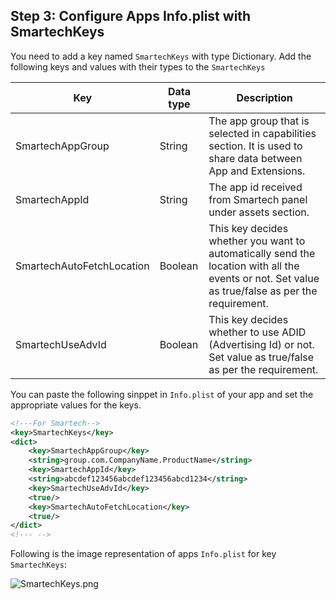 ## Step 3: Configure Apps Info.plist with SmartechKeys

You need to add a key named `SmartechKeys` with type Dictionary. Add the following keys and values with their types to the `SmartechKeys`

| Key | Data type | Description |
|--|--|--|
| SmartechAppGroup | String | The app group that is selected in capabilities section. It is used to share data between App and Extensions. |
| SmartechAppId | String | The app id received from Smartech panel under assets section. |
| SmartechAutoFetchLocation | Boolean | This key decides whether you want to automatically send the location with all the events or not. Set value as true/false as per the requirement. |
| SmartechUseAdvId | Boolean | This key decides whether to use ADID (Advertising Id) or not. Set value as true/false as per the requirement. |

You can paste the following sinppet in `Info.plist` of your app and set the appropriate values for the keys.
```xml
<!---For Smartech-->
<key>SmartechKeys</key>
<dict>
	<key>SmartechAppGroup</key>
	<string>group.com.CompanyName.ProductName</string>
	<key>SmartechAppId</key>
	<string>abcdef123456abcdef123456abcd1234</string>
	<key>SmartechUseAdvId</key>
	<true/>
	<key>SmartechAutoFetchLocation</key>
	<true/>
</dict>
<!--- -->
```
Following is the image representation of apps `Info.plist` for key `SmartechKeys`:

![](https://files.readme.io/16a81d1-Screenshot_2020-06-17_at_1.52.28_AM.png  "SmartechKeys.png")